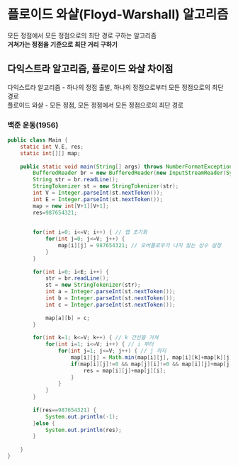 # 플로이드 와샬(Floyd-Warshall) 알고리즘  
모든 정점에서 모든 정점으로의 최단 경로 구하는 알고리즘  
**거쳐가는 정점을 기준으로 최단 거리 구하기**

## 다익스트라 알고리즘, 플로이드 와샬 차이점  
다익스트라 알고리즘 - 하나의 정점 출발, 하나의 정점으로부터 모든 정점으로의 최단 경로  
플로이드 와샬 - 모든 정점, 모든 정점에서 모든 정점으로의 최단 경로  

### 백준 운동(1956)  
```java
public class Main {
	static int V,E, res;
	static int[][] map;
	
	public static void main(String[] args) throws NumberFormatException, IOException {
		BufferedReader br = new BufferedReader(new InputStreamReader(System.in));
		String str = br.readLine();
		StringTokenizer st = new StringTokenizer(str);
		int V = Integer.parseInt(st.nextToken());
		int E = Integer.parseInt(st.nextToken());
		map = new int[V+1][V+1];
		res=987654321;
		
          
		for(int i=0; i<=V; i++) { // 맵 초기화
			for(int j=0; j<=V; j++) {
				map[i][j] = 987654321; // 오버플로우가 나지 않는 상수 설정
			}
		}
    
		for(int i=0; i<E; i++) {
			str = br.readLine();
			st = new StringTokenizer(str);
			int a = Integer.parseInt(st.nextToken());
			int b = Integer.parseInt(st.nextToken());
			int c = Integer.parseInt(st.nextToken());
			
			map[a][b] = c;
		}
		
		for(int k=1; k<=V; k++) { // k 간선을 거쳐
			for(int i=1; i<=V; i++) { // i 부터
				for(int j=1; j<=V; j++) { // j 까지
					map[i][j] = Math.min(map[i][j], map[i][k]+map[k][j]);
					if(map[i][j]!=0 && map[j][i]!=0 && map[i][j]+map[j][i]<res) {
						res = map[i][j]+map[j][i];
					}
				}
			}
		}
		
		if(res==987654321) {
			System.out.println(-1);
		}else {
			System.out.println(res);
		}
		
	}
}
```
